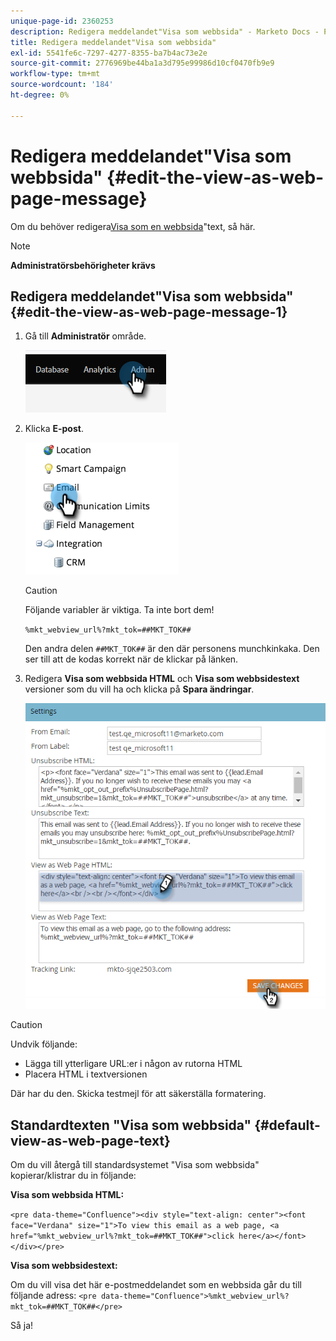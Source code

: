 ```yaml
---
unique-page-id: 2360253
description: Redigera meddelandet"Visa som webbsida" - Marketo Docs - Produktdokumentation
title: Redigera meddelandet"Visa som webbsida"
exl-id: 5541fe6c-7297-4277-8355-ba7b4ac73e2e
source-git-commit: 2776969be44ba1a3d795e99986d10cf0470fb9e9
workflow-type: tm+mt
source-wordcount: '184'
ht-degree: 0%

---
```


# Redigera meddelandet&quot;Visa som webbsida&quot; {#edit-the-view-as-web-page-message}

Om du behöver redigera[Visa som en webbsida](/help/marketo/product-docs/email-marketing/general/functions-in-the-editor/add-a-view-as-web-page-link-to-an-email.md)&quot;text, så här.

>[!NOTE]
>
>**Administratörsbehörigheter krävs**

## Redigera meddelandet&quot;Visa som webbsida&quot; {#edit-the-view-as-web-page-message-1}

1. Gå till **Administratör** område.

   ![](assets/edit-the-view-as-web-page-message-1.png)

1. Klicka **E-post**.

   ![](assets/edit-the-view-as-web-page-message-2.png)

   >[!CAUTION]
   >
   >Följande variabler är viktiga. Ta inte bort dem!
   >
   >`%mkt_webview_url%?mkt_tok=##MKT_TOK##`
   >
   >Den andra delen `##MKT_TOK##` är den där personens munchkinkaka. Den ser till att de kodas korrekt när de klickar på länken.

1. Redigera **Visa som webbsida HTML** och **Visa som webbsidestext** versioner som du vill ha och klicka på **Spara ändringar**.

   ![](assets/edit-the-view-as-web-page-message-3.png)

>[!CAUTION]
>
>Undvik följande:
>
>* Lägga till ytterligare URL:er i någon av rutorna HTML
>* Placera HTML i textversionen


Där har du den. Skicka testmejl för att säkerställa formatering.

## Standardtexten &quot;Visa som webbsida&quot; {#default-view-as-web-page-text}

Om du vill återgå till standardsystemet &quot;Visa som webbsida&quot; kopierar/klistrar du in följande:

**Visa som webbsida HTML:**

`<pre data-theme="Confluence"><div style="text-align: center"><font face="Verdana" size="1">To view this email as a web page, <a href="%mkt_webview_url%?mkt_tok=##MKT_TOK##">click here</a></font></div></pre>`

**Visa som webbsidestext:**

Om du vill visa det här e-postmeddelandet som en webbsida går du till följande adress:
`<pre data-theme="Confluence">%mkt_webview_url%?mkt_tok=##MKT_TOK##</pre>`

Så ja!
